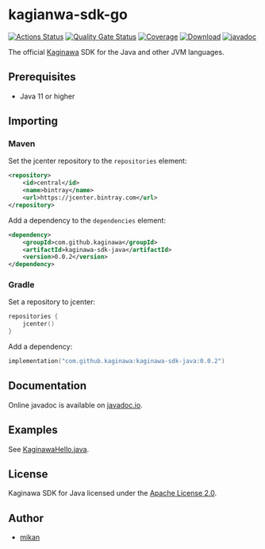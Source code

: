 kagianwa-sdk-go
===============

[![Actions Status](https://github.com/kaginawa/kaginawa-sdk-java/workflows/Gradle/badge.svg)](https://github.com/kaginawa/kaginawa-sdk-java/actions)
[![Quality Gate Status](https://sonarcloud.io/api/project_badges/measure?project=kaginawa_kaginawa-sdk-java&metric=alert_status)](https://sonarcloud.io/dashboard?id=kaginawa_kaginawa-sdk-java)
[![Coverage](https://sonarcloud.io/api/project_badges/measure?project=kaginawa_kaginawa-sdk-java&metric=coverage)](https://sonarcloud.io/dashboard?id=kaginawa_kaginawa-sdk-java)
[![Download](https://api.bintray.com/packages/kaginawa/kaginawa-sdk-java/kaginawa-sdk-java/images/download.svg)](https://bintray.com/kaginawa/kaginawa-sdk-java/kaginawa-sdk-java/_latestVersion)
[![javadoc](https://javadoc.io/badge2/com.github.kaginawa/kaginawa-sdk-java/javadoc.svg)](https://javadoc.io/doc/com.github.kaginawa/kaginawa-sdk-java)

The official [Kaginawa](https://github.com/kaginawa/kaginawa) SDK for the Java and other JVM languages.

## Prerequisites

- Java 11 or higher

## Importing

### Maven

Set the jcenter repository to the `repositories` element:

```xml
<repository>
    <id>central</id>
    <name>bintray</name>
    <url>https://jcenter.bintray.com</url>
</repository>
```

Add a dependency to the `dependencies` element:

```xml
<dependency>
    <groupId>com.github.kaginawa</groupId>
    <artifactId>kaginawa-sdk-java</artifactId>
    <version>0.0.2</version>
</dependency>
```

### Gradle

Set a repository to jcenter:

```kotlin
repositories {
    jcenter()
}
```

Add a dependency:

```kotlin
implementation("com.github.kaginawa:kaginawa-sdk-java:0.0.2")
```

## Documentation

Online javadoc is available on [javadoc.io](https://javadoc.io/doc/com.github.kaginawa/kaginawa-sdk-java).

## Examples

See [KaginawaHello.java](src/main/java/com/github/kaginawa/examples/hello/KaginawaHello.java).

## License

Kaginawa SDK for Java licensed under the [Apache License 2.0](LICENSE).

## Author

- [mikan](https://github.com/mikan)
